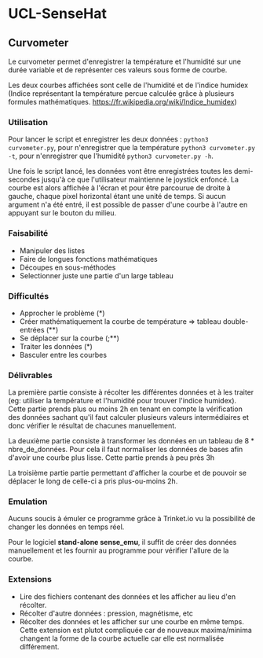 # UCL-SenseHat

## Curvometer
Le curvometer permet d'enregistrer la température et l'humidité sur une durée variable et de représenter ces valeurs sous forme de courbe.

Les deux courbes affichées sont celle de l'humidité et de l'indice humidex (Indice représentant la température percue calculée grâce à plusieurs formules mathématiques. https://fr.wikipedia.org/wiki/Indice_humidex)

### Utilisation

Pour lancer le script et enregistrer les deux données : `python3 curvometer.py`, pour n'enregistrer que la température `python3 curvometer.py -t`, pour n'enregistrer que l'humidité `python3 curvometer.py -h`.

Une fois le script lancé, les données vont être enregistrées toutes les demi-secondes jusqu'à ce que l'utilisateur maintienne le joystick enfoncé. La courbe est alors affichée à l'écran et pour être parcourue de droite à gauche, chaque pixel horizontal étant une unité de temps.
Si aucun argument n'a été entré, il est possible de passer d'une courbe à l'autre en appuyant sur le bouton du milieu.

### Faisabilité

* Manipuler des listes
* Faire de longues fonctions mathématiques
* Découpes en sous-méthodes
* Selectionner juste une partie d'un large tableau

### Difficultés
* Approcher le problème (&ast;)
* Créer mathématiquement la courbe de température => tableau double-entrées (&ast;&ast;)
* Se déplacer sur la courbe (;&ast;&ast;)
* Traiter les données (&ast;)
* Basculer entre les courbes

### Délivrables
La première partie consiste à récolter les différentes données et à les traiter (eg: utiliser la température et l'humidité pour trouver l'indice humidex). Cette partie prends plus ou moins 2h en tenant en compte la vérification des données sachant qu'il faut calculer plusieurs valeurs intermédiaires et donc vérifier le résultat de chacunes manuellement.

La deuxième partie consiste à transformer les données en un tableau de 8 * nbre_de_données. Pour cela il faut normaliser les données de bases afin d'avoir une courbe plus lisse. Cette partie prends à peu près 3h

La troisième partie partie permettant d'afficher la courbe et de pouvoir se déplacer le long de celle-ci a pris plus-ou-moins 2h.


### Emulation
Aucuns soucis à émuler ce programme grâce à Trinket.io vu la possibilité de changer les données en temps réel.

Pour le logiciel **stand-alone sense_emu**, il suffit de créer des données manuellement et les fournir au programme pour vérifier l'allure de la courbe.

### Extensions
* Lire des fichiers contenant des données et les afficher au lieu d'en récolter.
* Récolter d'autre données : pression, magnétisme, etc
* Récolter des données et les afficher sur une courbe en même temps. Cette extension est plutot compliquée car de nouveaux maxima/minima changent la forme de la courbe actuelle car elle est normalisée différement.
